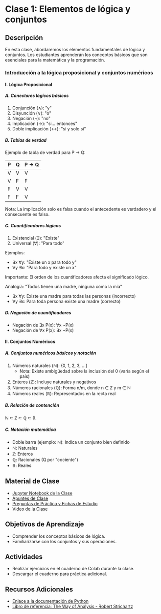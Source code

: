 # Clase 1: Elementos de lógica y conjuntos

## Descripción
En esta clase, abordaremos los elementos fundamentales de lógica y conjuntos. Los estudiantes aprenderán los conceptos básicos que son esenciales para la matemática y la programación.

### Introducción a la lógica proposicional y conjuntos numéricos

#### I. Lógica Proposicional

##### A. Conectores lógicos básicos

1. Conjunción (∧): "y"
2. Disyunción (∨): "o"
3. Negación (¬): "no"
4. Implicación (→): "si... entonces"
5. Doble implicación (↔): "si y solo si"

##### B. Tablas de verdad

Ejemplo de tabla de verdad para P → Q:

| P | Q | P → Q |
|---|---|-------|
| V | V |   V   |
| V | F |   F   |
| F | V |   V   |
| F | F |   V   |

Nota: La implicación solo es falsa cuando el antecedente es verdadero y el consecuente es falso.

##### C. Cuantificadores lógicos

1. Existencial (∃): "Existe"
2. Universal (∀): "Para todo"

Ejemplos:
- ∃x ∀y: "Existe un x para todo y"
- ∀y ∃x: "Para todo y existe un x"

Importante: El orden de los cuantificadores afecta el significado lógico.

Analogía: "Todos tienen una madre, ninguna como la mía"
- ∃x ∀y: Existe una madre para todas las personas (incorrecto)
- ∀y ∃x: Para toda persona existe una madre (correcto)

##### D. Negación de cuantificadores

- Negación de ∃x P(x): ∀x ¬P(x)
- Negación de ∀x P(x): ∃x ¬P(x)

#### II. Conjuntos Numéricos

##### A. Conjuntos numéricos básicos y notación

1. Números naturales (ℕ): {0, 1, 2, 3, ...}
   - Nota: Existe ambigüedad sobre la inclusión del 0 (varía según el país)
2. Enteros (ℤ): Incluye naturales y negativos
3. Números racionales (ℚ): Forma n/m, donde n ∈ ℤ y m ∈ ℕ
4. Números reales (ℝ): Representados en la recta real

##### B. Relación de contención

ℕ ⊂ ℤ ⊂ ℚ ⊂ ℝ

##### C. Notación matemática

- Doble barra (ejemplo: ℕ): Indica un conjunto bien definido
- ℕ: Naturales
- ℤ: Enteros
- ℚ: Racionales (Q por "cociente")
- ℝ: Reales

## Material de Clase
- <a href="https://colab.research.google.com/drive/1rT5dKe91D9AZrai4kijw_8ZaSJwuZBrP?usp=sharing" target="_blank">Jupyter Notebook de la Clase</a>
- <a href="https://miro.com/app/board/uXjVK5MP8Ms=/?share_link_id=136644180414" target="_blank">Apuntes de Clase</a>
- <a href="https://quizizz.com/join/quiz/6677789f002ce3bcfab1d3c4/start?studentShare=true" target="_blank">Preguntas de Práctica y Fichas de Estudio</a>
- <a href="https://youtu.be/xhAM6WZEtoo" target="_blank">Video de la Clase</a>

## Objetivos de Aprendizaje
- Comprender los conceptos básicos de lógica.
- Familiarizarse con los conjuntos y sus operaciones.

## Actividades
- Realizar ejercicios en el cuaderno de Colab durante la clase.
- Descargar el cuaderno para práctica adicional.

## Recursos Adicionales
- <a href="https://docs.python.org/" target="_blank">Enlace a la documentación de Python</a>
- <a href="https://www.google.com.ec/books/edition/The_Way_of_Analysis/Yix09oVvI1IC?hl=en&gbpv=1&dq=o+Strichartz+Robert+(2000)+The+Way+of+analysis+Jones+and+Bartlett+books+in+mathematics&printsec=frontcover" target="_blank">Libro de referencia: The Way of Analysis - Robert Strichartz</a>